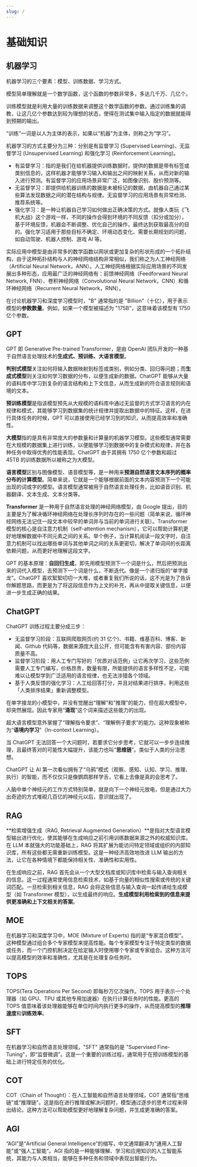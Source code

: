 ```yaml
---
slug: /
---
```


# 基础知识

## 机器学习

机器学习的三个要素：模型、训练数据、学习方式。

模型简单理解就是一个数学函数，这个函数的参数非常多，多达几千万、几亿个。

训练模型就是利用大量的训练数据来调整这个数学函数的参数。通过训练集的调教，让这几亿个参数达到较为理想的状态，使得在测试集中输入指定的数据就能得到预期的输出。

“训练”一词是以人为主体的表示，如果以“机器”为主体，则称之为“学习”。

机器学习的方式主要分为三种：分别是有监督学习 (Supervised Learning)、无监督学习 (Unsupervised Learning) 和强化学习 (Reinforcement Learning)。

- 有监督学习：指的是我们在给机器提供训练数据时，提供的数据是带有标签或类别信息的，这样机器才能够学习输入和输出之间的映射关系，从而对新的输入进行预测。有监督学习的应用场景非常广泛，如图像识别、股价预测等。
- 无监督学习：即提供给机器训练的数据是未被标记的数据，由机器自己通过某些算法发现数据之间的潜在结构与规律。无监督学习的应用场景有异常检测、推荐系统等。
- 强化学习：是一种让机器自己学习如何做出正确决策的方式。就像人类玩《飞机大战》这个游戏一样，不同的操作会得到环境的不同反馈（扣分或加分），基于环境反馈，机器会不断调整、优化自己的操作，最终达到获取最高分的目的。强化学习适用于那些目标不确定、环境动态变化、需要长期规划的问题，如自动驾驶、机器人控制、游戏 AI 等。

实际应用中模型是由非常多的数学函数以网状或更加复杂的形状形成的一个拓扑结构，由于这种拓扑结构与人的神经网络结构非常相似，我们称之为人工神经网络（Artificial Neural Network，ANN）。人工神经网络根据实际应用场景的不同发展出多种形态，应用最广泛的神经网络有：前馈神经网络（Feedforward Neural Network, FNN）、卷积神经网络（Convolutional Neural Network，CNN）和循环神经网络（Recurrent Neural Network，RNN）。

在讨论机器学习和深度学习模型时，"B" 通常指的是 "Billion"（十亿），用于表示模型的**参数数量**。例如，如果一个模型被描述为 "175B"，这意味着该模型有 1750 亿个参数。

## GPT

GPT 即 Generative Pre-trained Transformer，是由 OpenAI 团队开发的一种基于自然语言处理技术的**生成式、预训练、大语言模型**。

**判别式模型**关注如何将输入数据映射到标签或类别，例如分类、回归等问题；而**生成式模型**则关注如何学习数据的分布，以便生成新的数据。ChatGPT 能够从大量的语料库中学习到复杂的语言结构和上下文信息，从而生成新的符合语言规则和语境的文本。

**预训练模型**是指该模型预先从大规模的语料库中通过无监督的方式学习语言的内在规律和模式，其能够学习到数据集的统计规律并提取出数据中的特征。这样，在进行具体任务的时候，GPT 可以直接使用已经学习到的知识，从而提高效率和准确性。

**大模型**指的是具有非常庞大的参数量和计算量的机器学习模型。这些模型通常需要在大规模的数据集上进行训练，以便能够学习到数据中的复杂模式和规律，并在各种任务中取得优秀的性能表现。ChatGPT 由于其拥有 1750 亿个参数和超过 45TB 的训练数据所以被称之为大模型。

**语言模型**区别与图像模型、语音模型等，是一种用来**预测自然语言文本序列的概率分布的计算模型**。简单来说，它就是一个能够根据前面的文本内容预测下一个可能出现的词或字的模型。语言模型通常被用于自然语言处理任务，比如语音识别、机器翻译、文本生成、文本分类等。

**Transformer** 是一种用于自然语言处理的神经网络模型，由 Google 提出，目的主要是为了解决循环神经网络在处理长序列时存在的一些问题（简单来说，循环神经网络无法记住一段文本中较早的单词并与当前的单词进行关联）。Transformer 模型的核心是自注意力机制（self-attention mechanism），它可以帮助计算机更好地理解数据中不同元素之间的关系。举个例子，当计算机阅读一段文字时，自注意力机制可以找出哪些单词与其他单词之间的关系更密切，解决了单词间的长距离依赖问题，从而更好地理解这段文字。

GPT 的基本原理：**自回归生成**，即先用模型预测下一个词是什么，然后把预测出来的词代入模型，去预测下一个词是什么，不断迭代。像是一个递归版的“单字接龙”。ChatGPT 喜欢絮絮叨叨一大堆，或者重复我们所说的话，这不光是为了告诉你解题思路，而更是为了将这段信息作为上文的补充，再从中提取关键信息，以便进一步生成正确的结果。

## ChatGPT

ChatGPT 训练过程主要分成三步：

- 无监督学习阶段：互联网爬取网页(约 31 亿个)、书籍、维基百科、博客、新闻、Github 代码等，数据来源庞大且公开，但可能含有有害内容、部份内容质量不高。
- 监督学习阶段：用人工专门写好的「优质对话范例」让它再次学习，这些范例需要人工专门编写，价格昂贵，数量有限，所能提供的语言多样性不足，可能难以让模型学到广泛适用的语言规律，也无法涉猎各个领域。
- 基于人类反馈的强化学习：人工给回答打分，并且对结果进行排序，利用这些「人类排序结果」重新调整模型。

在单字接龙的小模型中，并没有觉醒出“理解”和“推理”的能力，但在超大模型中，却突然展现。因此专家用“**涌现**”这个词来描述这些能力的出现。

超大语言模型意外掌握了“理解指令要求”、“理解例子要求”的能力。这种现象被称为“**语境内学习**”（In-context Learning）。

当 ChatGPT 无法回答一个大问题时，若要求它分步思考，它就可以一步步连续推理，且最终答对的可能性大幅提升，该能力也叫“**思维链**”。类似于人类的分治思想。

ChatGPT 让 AI 第一次看似拥有了“乌鸦”模式（观察、感知、认知、学习、推理、执行）的智能，而不仅仅只是像鹦鹉那样学舌，它看上去像是真的会思考了。

人脑中单个神经元的工作方式特别简单，就是向下一个神经元放电，但是通过大力出奇迹的方式堆砌几百亿的神经元以后，意识就出现了。

## RAG

**检索增强生成（RAG, Retrieval Augmented Generation）**是指对大型语言模型输出进行优化，使其能够在生成响应之前引用训练数据来源之外的权威知识库。在 LLM 本就强大的功能基础上，RAG 将其扩展为能访问特定领域或组织的内部知识库，所有这些都无需重新训练模型。这是一种经济高效地改进 LLM 输出的方法，让它在各种情境下都能保持相关性、准确性和实用性。

在生成响应之前，RAG 首先会从一个大型文档库或知识库中检索与输入查询相关的信息。这一过程通常使用信息检索技术，如基于向量的相似性搜索或传统的关键词匹配。一旦检索到相关信息，RAG 会将这些信息与输入查询一起传递给生成模型（如 Transformer 模型），以生成最终的响应。**生成模型利用检索到的信息来提供更准确和上下文相关的答案**。

## MOE

在机器学习和深度学习中，MOE (Mixture of Experts) 指的是“专家混合模型”。这种模型通过组合多个专家模型来提高性能。每个专家模型专注于特定类型的数据或任务，而一个门控机制决定在给定输入时使用哪个专家或专家组合。这种方法可以提高模型的效率和准确性，尤其是在处理复杂任务时。

## TOPS

TOPS(Tera Operations Per Second) 即每秒万亿次操作。TOPS 用于表示一个处理器（如 GPU、TPU 或其他专用加速器）在执行计算任务时的性能。更高的 TOPS 值意味着该处理器能够在单位时间内执行更多的操作，从而提高模型的**推理速度**和**训练效率**。

## SFT

在机器学习和自然语言处理领域，"SFT" 通常指的是 "Supervised Fine-Tuning"，即“监督微调”。这是一个重要的训练过程，通常用于在预训练模型的基础上进行特定任务的优化。

## COT

COT（Chain of Thought）：在人工智能和自然语言处理领域，COT 通常指“思维链”或“推理链”。这是指在进行推理或解决问题时，模型通过逐步的思考过程来得出结论。这种方法可以帮助模型更好地理解复杂问题，并生成更准确的答案。

## AGI

“AGI”是“Artificial General Intelligence”的缩写，中文通常翻译为“通用人工智能”或“强人工智能”。AGI 指的是一种能够理解、学习和应用知识的人工智能系统，其能力与人类相当，能够在多种任务和领域中表现出智能行为。
